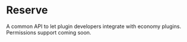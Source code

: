 # Reserve

A common API to let plugin developers integrate with economy plugins. Permissions support coming soon.